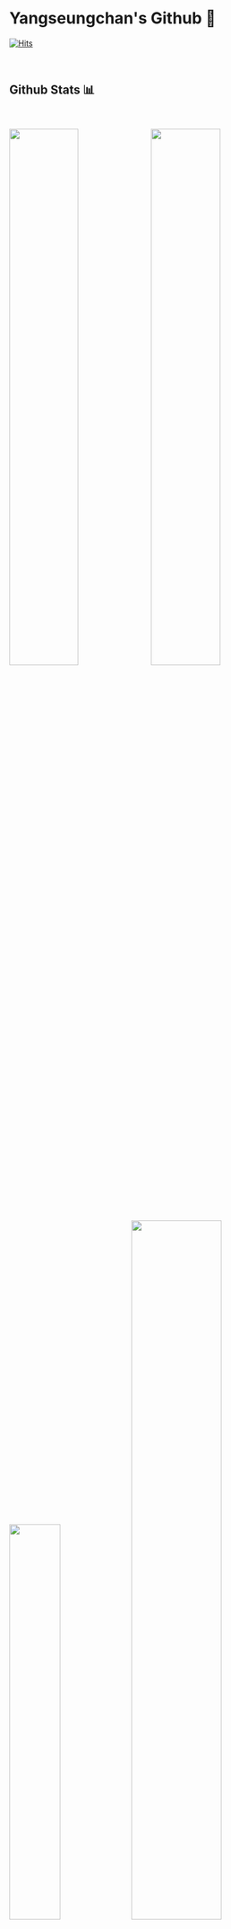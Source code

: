 # Yangseungchan's Github 🧪

[![Hits](https://hits.seeyoufarm.com/api/count/incr/badge.svg?url=https%3A%2F%2Fgithub.com%2FYangseungchan&count_bg=%23A29BFE&title_bg=%236C5CE7&icon=&icon_color=%23E7E7E7&title=HITS&edge_flat=false)](https://hits.seeyoufarm.com)

</br>

## Github Stats 📊
<br/>

<p align="left">
  <img width="49.5%" src="https://github-readme-stats.vercel.app/api?username=Yangseungchan&show_icons=true&theme=dracula&hide_border=true" />
  <img width="49.5%" src="https://github-readme-streak-stats.herokuapp.com/?user=Yangseungchan&theme=dracula&hide_border=true" />
</p>
<p align="left">
  <img width="42.5%" src="https://github-readme-stats.vercel.app/api/top-langs/?username=Yangseungchan&theme=dracula&layout=compact&hide_border=true" />
  <img width="56.5%" src="https://activity-graph.herokuapp.com/graph?username=Yangseungchan&custom_title=Yangseungchan's%20Contribution%20Graph&theme=dracula&bg_color=282A36&hide_border=true&line=6c5ce7&point=fd79a8" />
</p>



## Tech Stacks 🛠


### Major Languages stacks

<p>
  <div align="left">
    <img src="https://img.shields.io/badge/-Javascript-f1c40f?style=for-the-badge&logo=javascript&logoColor=f1c40f&labelColor=282828">
    <img src="https://img.shields.io/badge/-Typescript-2F71BB?style=for-the-badge&logo=typescript&logoColor=2F71BB&labelColor=282828">
    <img src="https://img.shields.io/badge/-Python-3670A0?style=for-the-badge&logo=python&logoColor=3670A0&labelColor=282828">
  </div>
</p>

</br>

### Major Library/Framework stacks

<p>
  <div align="left">
    <img src="https://img.shields.io/badge/-React-48dbfb?style=for-the-badge&logo=react&logoColor=48dbfb&labelColor=282828">
    <img src="https://img.shields.io/badge/-NextJS-2d3436?style=for-the-badge&logo=next.js&logoColor=white&labelColor=282828">
    <img src="https://img.shields.io/badge/-Emotion-db7093?style=for-the-badge&logoColor=db7093&labelColor=282828">
    <img src="https://img.shields.io/badge/-MaterialUI-0984e3?style=for-the-badge&logo=mui&logoColor=0984e3&labelColor=282828">
    <img src="https://img.shields.io/badge/-Styled Components-ff6b81?style=for-the-badge&logo=styled-components&logoColor=ff6b81&labelColor=282828">
    <img src="https://img.shields.io/badge/-Sass-FDA7DF?style=for-the-badge&logo=sass&logoColor=FDA7DF&labelColor=282828">
    <img src="https://img.shields.io/badge/-EsLint-8e44ad?style=for-the-badge&logo=eslint&logoColor=8e44ad&labelColor=282828">
    <img src="https://img.shields.io/badge/-Prettier-2c3e50?style=for-the-badge&logo=prettier&logoColor=2c3e50&labelColor=282828">
  </div>
</p>

</br>


### Interesting tech stacks
<p>
<div align="left">
  <img src="https://img.shields.io/badge/-Docker-82ccdd?style=for-the-badge&logo=docker&logoColor=82ccdd&labelColor=282828"> 
  <img src="https://img.shields.io/badge/-Celery-b8e994?style=for-the-badge&logo=celery&logoColor=b8e994&labelColor=282828">
  <img src="https://img.shields.io/badge/-RabbitMQ-e58e26?style=for-the-badge&logo=rabbitmq&logoColor=e58e26&labelColor=282828">
  <img src="https://img.shields.io/badge/-Scrapy-badc58?style=for-the-badge&logo=scrapy&logoColor=badc58&labelColor=282828"> 
  <img src="https://img.shields.io/badge/-Selenium-4cd137?style=for-the-badge&logo=selenium&logoColor=4cd137&labelColor=282828"> 
</div>
</p>

</br>

### IDEs

<p>
<div align="left">
  <img src="https://img.shields.io/badge/-Vscode-54a0ff?style=for-the-badge&logo=visual-studio-code&logoColor=54a0ff&labelColor=282828">
  <img src="https://img.shields.io/badge/-Pycharm-b8e994?style=for-the-badge&logo=pycharm&logoColor=b8e994&labelColor=282828"> 
  <img src="https://img.shields.io/badge/-Webstorm-1B9CFC?style=for-the-badge&logo=webstorm&logoColor=1B9CFC&labelColor=282828"> 
</div>
</p>


</br>
</br>

## Baekjoon


[![Solved.ac 프로필](http://mazassumnida.wtf/api/v2/generate_badge?boj=uvzone)](https://solved.ac/uvzone)
